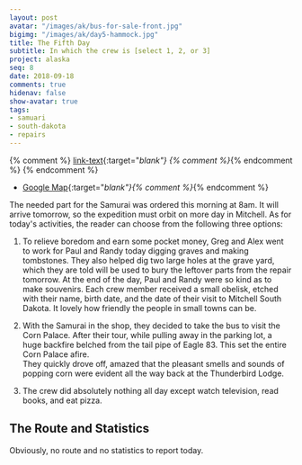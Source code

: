 ```yaml
---
layout: post
avatar: "/images/ak/bus-for-sale-front.jpg"
bigimg: "/images/ak/day5-hammock.jpg"
title: The Fifth Day
subtitle: In which the crew is [select 1, 2, or 3]
project: alaska
seq: 8
date: 2018-09-18
comments: true
hidenav: false
show-avatar: true
tags:
- samuari
- south-dakota
- repairs
---
```


{% comment %}
[link-text](link-url){:target="_blank"}
{% comment %}_{% endcomment %}
{% endcomment %}


* [Google Map](https://drive.google.com/open?id=1QToP1iDFNB0dEk8pjlkAVyIr8ThzeEdh&usp=sharing){:target="_blank"}{% comment %}_{% endcomment %} 


The needed part for the Samurai was ordered this morning at 8am.
It will arrive tomorrow, so the expedition must orbit on more day in Mitchell.
As for today's activities, the reader can choose from the following
three options:

1. To relieve boredom and earn some pocket money, Greg and Alex 
went to work for Paul and Randy today digging graves and making
tombstones. They also helped dig two large holes at the grave yard, which
they are told will be used to bury the leftover parts from the repair
tomorrow. At the end of the day, Paul and Randy were so kind as to
make souvenirs.
Each crew member received a small obelisk, etched with their name, birth date, 
and the date of their visit to Mitchell South Dakota. It lovely how
friendly the people in small towns can be.

2. With the Samurai in the shop, they decided to take the bus to visit the
Corn Palace.  After their tour, while pulling away in the parking lot, a huge backfire
belched from the tail pipe of Eagle 83. This set the entire Corn Palace afire.  
They quickly drove off, amazed that the pleasant smells and sounds of popping corn 
were evident all the way back at the Thunderbird Lodge.

3. The crew did absolutely nothing all day except watch television, read 
books, and eat pizza.




## The Route and Statistics

Obviously, no route and no statistics to report today.


